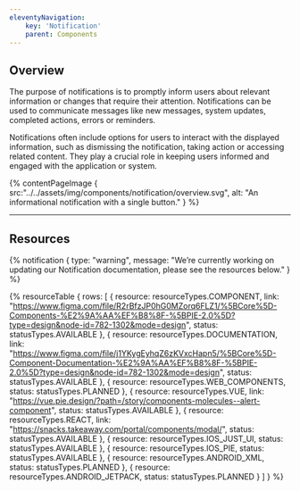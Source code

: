 ```yaml
---
eleventyNavigation:
    key: 'Notification'
    parent: Components
---
```


## Overview
The purpose of notifications is to promptly inform users about relevant information or changes that require their attention. Notifications can be used to communicate messages like new messages, system updates, completed actions, errors or reminders.

Notifications often include options for users to interact with the displayed information, such as dismissing the notification, taking action or accessing related content. They play a crucial role in keeping users informed and engaged with the application or system.

{% contentPageImage {
    src:"../../assets/img/components/notification/overview.svg",
    alt: "An informational notification with a single button."
} %}

---

## Resources

{% notification {
  type: "warning",
  message: "We’re currently working on updating our Notification documentation, please see the resources below."
} %}

{% resourceTable {
    rows: [
        {
            resource: resourceTypes.COMPONENT,
            link: "https://www.figma.com/file/R2rBfzJP0hG0MZorq6FLZ1/%5BCore%5D-Components-%E2%9A%AA%EF%B8%8F-%5BPIE-2.0%5D?type=design&node-id=782-1302&mode=design",
            status: statusTypes.AVAILABLE
        },
        {
            resource: resourceTypes.DOCUMENTATION,
            link: "https://www.figma.com/file/j1YKygEyhqZ6zKVxcHapn5/%5BCore%5D-Component-Documentation-%E2%9A%AA%EF%B8%8F-%5BPIE-2.0%5D?type=design&node-id=782-1302&mode=design",
            status: statusTypes.AVAILABLE
        },
        {
            resource: resourceTypes.WEB_COMPONENTS,
            status: statusTypes.PLANNED
        },
        {
            resource: resourceTypes.VUE,
            link: "https://vue.pie.design/?path=/story/components-molecules--alert-component",
            status: statusTypes.AVAILABLE
        },
        {
            resource: resourceTypes.REACT,
            link: "https://snacks.takeaway.com/portal/components/modal/",
            status: statusTypes.AVAILABLE
        },
        {
            resource: resourceTypes.IOS_JUST_UI,
            status: statusTypes.AVAILABLE
        },
        {
            resource: resourceTypes.IOS_PIE,
            status: statusTypes.AVAILABLE
        },
        {
            resource: resourceTypes.ANDROID_XML,
            status: statusTypes.PLANNED
        },
        {
            resource: resourceTypes.ANDROID_JETPACK,
            status: statusTypes.PLANNED
        }
    ]
} %}

